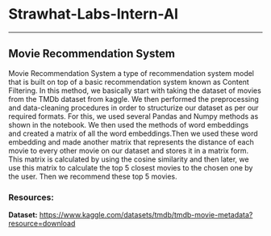 # Strawhat-Labs-Intern-AI
--------------------------------------------------------------------------------------------------------
## Movie Recommendation System

Movie Recommendation System a type of recommendation system model that is built on top of a basic recommendation system known as Content Filtering. In this method, we basically start with taking the dataset of movies from the TMDb dataset from kaggle. We then performed the preprocessing and data-cleaning procedures in order to structurize our dataset as per our required formats. For this, we used several Pandas and Numpy methods as shown in the notebook. We then used the methods of word embeddings and created a matrix of all the word embeddings.Then we used these word embedding and made another matrix that represents the distance of each movie to every other movie on our dataset and stores it in a matrix form. This matrix is calculated by using the cosine similarity and then later, we use this matrix to calculate the top 5 closest movies to the chosen one by the user. Then we recommend these top 5 movies.


### Resources:
  **Dataset:** https://www.kaggle.com/datasets/tmdb/tmdb-movie-metadata?resource=download
  
